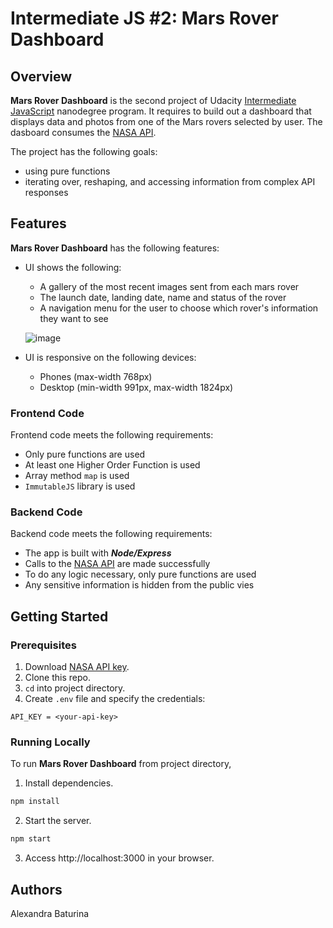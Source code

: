 # Intermediate JS #2: Mars Rover Dashboard
## Overview
**Mars Rover Dashboard** is the second project of Udacity [Intermediate JavaScript](https://www.udacity.com/course/intermediate-javascript-nanodegree--nd032) nanodegree program. It requires to build out a dashboard that displays data and photos from one of the Mars rovers selected by user. The dasboard consumes the [NASA API](https://api.nasa.gov/).

The project has the following goals:
* using pure functions
* iterating over, reshaping, and accessing information from complex API responses
## Features
**Mars Rover Dashboard** has the following features:
* UI shows the following:
  * A gallery of the most recent images sent from each mars rover
  * The launch date, landing date, name and status of the rover
  * A navigation menu for the user to choose which rover's information they want to see
  
  ![image](https://user-images.githubusercontent.com/53233637/96525157-17621980-122f-11eb-9d43-3ad3a9875204.png)
  
* UI is responsive on the following devices:
  * Phones (max-width 768px)
  * Desktop (min-width 991px, max-width 1824px)
### Frontend Code
Frontend code meets the following requirements:
* Only pure functions are used
* At least one Higher Order Function is used
* Array method ```map``` is used
* ```ImmutableJS``` library is used
### Backend Code
Backend code meets the following requirements:
* The app is built with ***Node/Express***
* Calls to the [NASA API](https://api.nasa.gov/) are made successfully
* To do any logic necessary, only pure functions are used
* Any sensitive information is hidden from the public vies
## Getting Started
### Prerequisites
1. Download [NASA API key](https://api.nasa.gov/).
2. Clone this repo.
3. ```cd``` into project directory.
4. Create ```.env``` file and specify the credentials:
```
API_KEY = <your-api-key>
```
### Running Locally
To run **Mars Rover Dashboard** from project directory,
1. Install dependencies.
```sh
npm install
```
2. Start the server.
```sh
npm start
```
3. Access  http://localhost:3000 in your browser.
## Authors
Alexandra Baturina
